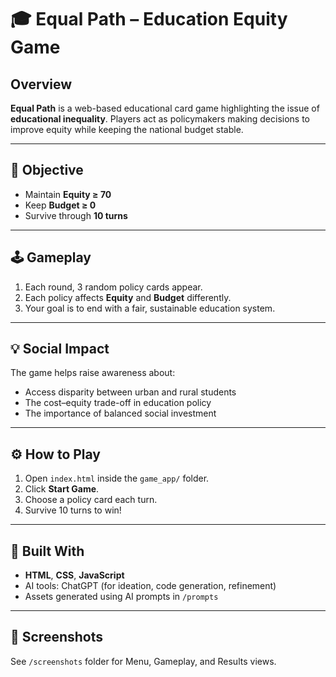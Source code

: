 # 🎓 Equal Path – Education Equity Game

## Overview

**Equal Path** is a web-based educational card game highlighting the issue of **educational inequality**.
Players act as policymakers making decisions to improve equity while keeping the national budget stable.

---

## 🎯 Objective

* Maintain **Equity ≥ 70**
* Keep **Budget ≥ 0**
* Survive through **10 turns**

---

## 🕹 Gameplay

1. Each round, 3 random policy cards appear.
2. Each policy affects **Equity** and **Budget** differently.
3. Your goal is to end with a fair, sustainable education system.

---

## 💡 Social Impact

The game helps raise awareness about:

* Access disparity between urban and rural students
* The cost–equity trade-off in education policy
* The importance of balanced social investment

---

## ⚙️ How to Play

1. Open `index.html` inside the `game_app/` folder.
2. Click **Start Game**.
3. Choose a policy card each turn.
4. Survive 10 turns to win!

---

## 🧠 Built With

* **HTML**, **CSS**, **JavaScript**
* AI tools: ChatGPT (for ideation, code generation, refinement)
* Assets generated using AI prompts in `/prompts`

---

## 📸 Screenshots

See `/screenshots` folder for Menu, Gameplay, and Results views.
